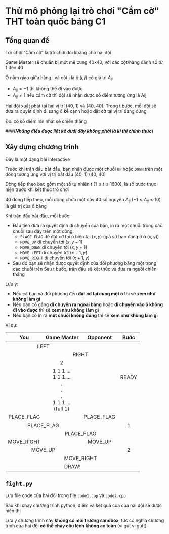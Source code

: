 # Thử mô phỏng lại trò chơi "Cắm cờ" THT toàn quốc bảng C1

## Tổng quan đề
Trò chơi “Cắm cờ” là trò chơi đối kháng cho hai đội

Game Master sẽ chuẩn bị một mê cung 40x40, với các cột/hàng đánh số từ 1 đến 40

Ô nằm giao giữa hàng i và cột j là ô $(i, j)$ có giá trị $A_{ij}$
- $A_{ij} = -1$ thì không thể đi vào được
- $A_{ij} \neq 1$ nếu cắm cờ thì đội sẽ nhận được số điểm tương ứng là Aij

Hai đội xuất phát tại hai vị trí (40, 1) và (40, 40). Trong t bước, mỗi đội sẽ đưa ra quyết định đi sang ô kề cạnh hoặc đặt cờ tại vị trí đang đứng

Đội có số điểm lớn nhất sẽ chiến thắng

###(***Những điều được liệt kê dưới đây không phải là kì thi chính thức***)
## Xây dựng chương trình

Đây là một dạng bài interactive

Trước khi trận đấu bắt đầu, bạn nhận được một chuỗi `UP` hoặc `DOWN` trên một dòng tương ứng với vị trị bắt đầu (40, 1) (40, 40)

Dòng tiếp theo bao gồm một số tự nhiên t $(1 \le t \le 1600)$, là số bước thực hiện trước khi kết thúc trò chơi

40 dòng tiếp theo, mỗi dòng chứa một dãy 40 số nguyên $A_{ij}$ $(-1 \le A_{ij} \le 10)$  là giá trị của ô bảng

Khi trận đấu bắt đầu, mỗi bước:
- Đầu tiên đưa ra quyết định di chuyển của bạn, in ra một chuỗi trong các chuỗi sau đây trên một dòng:
    - `PLACE_FLAG` để đặt cờ tại ô hiện tại $(x, y)$ (giả sử bạn đang ở ô $(x, y)$)
    - `MOVE_UP` di chuyển tới $(x, y-1)$
    - `MOVE_DOWN` di chuyển tới $(x, y+1)$
    - `MOVE_LEFT` di chuyển tới $(x-1, y)$
    - `MOVE_RIGHT` di chuyển tới $(x+1, y)$
- Sau đó bạn sẽ nhận được quyết định của đối phương bằng một trong các chuỗi trên
Sau t bước, trận đấu sẽ kết thúc và đưa ra người chiến thắng

Lưu ý:
- Nếu cả bạn và đối phương đều **đặt cờ tại cùng một ô** thì sẽ **xem như không làm gì**
- Nếu bạn cố gắng **di chuyển ra ngoài bảng** hoặc **di chuyển vào ô không đi vào được** thì sẽ **xem như không làm gì**
- Nếu bạn cố in ra **một chuỗi không đúng** thì sẽ **xem như không làm gì**

Ví dụ:

<style>
table {
    text-align: center;
}
</style>

<table><thead>
    <tr>
        <th>You</th>
        <th>Game Master</th>
        <th>Opponent</th>
        <th>Bước</th>
    </tr></thead>
<tbody>
    <tr>
        <td colspan='2'>LEFT</td>
        <td></td>
        <td rowspan='4'>READY</td>
    </tr>
    <tr>
        <td></td>
        <td colspan='2'>RIGHT</td>
    </tr>
    <tr><td colspan='3'>2</td></tr>
    <tr>
        <td colspan='3'>
            <span style="white-space: pre-line">1 1 1 ...
            1 1 1 ...
            .
            .
            .
            1 1 1 ...
            (full 1)
            </span>
        </td>
    </tr>
    <tr>
        <td>PLACE_FLAG</td>
        <td></td>
        <td>PLACE_FLAG</td>
        <td rowspan='3'>1</td>
    </tr>
    <tr>
        <td colspan='2'>PLACE_FLAG</td>
        <td></td>
    </tr>
    <tr>
        <td></td>
        <td colspan='2'>PLACE_FLAG</td>
    </tr>
    <tr>
        <td>MOVE_RIGHT</td>
        <td></td>
        <td>MOVE_UP</td>
        <td rowspan='3'>2</td>
    </tr>
    <tr>
        <td colspan='2'>MOVE_UP</td>
        <td></td>
    </tr>
    <tr>
        <td></td>
        <td colspan='2'>MOVE_RIGHT</td>
    </tr>
    <tr>
        <td colspan='4'>DRAW!</td>
    </tr>
</tbody>
</table>


## `fight.py`
Lưu file code của hai đội trong file `code1.cpp` và `code2.cpp`

Sau khi chạy chương trình python, điểm và kết quả của của hai đội sẽ được hiển thị

Lưu ý chương trình này **không có môi trường sandbox**, tức có nghĩa chương trình của hai đội **có thể chạy câu lệnh không an toàn** (vi gút vi gútt)

